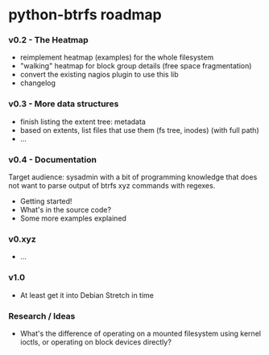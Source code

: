 python-btrfs roadmap
====================

### v0.2 - The Heatmap

* reimplement heatmap (examples) for the whole filesystem
* "walking" heatmap for block group details (free space fragmentation)
* convert the existing nagios plugin to use this lib
* changelog

### v0.3 - More data structures

* finish listing the extent tree: metadata
* based on extents, list files that use them (fs tree, inodes) (with full path)
* ...

### v0.4 - Documentation

Target audience: sysadmin with a bit of programming knowledge that does not
want to parse output of btrfs xyz commands with regexes.

* Getting started!
* What's in the source code?
* Some more examples explained

### v0.xyz

* ...

### v1.0
* At least get it into Debian Stretch in time

### Research / Ideas
* What's the difference of operating on a mounted filesystem using kernel
  ioctls, or operating on block devices directly?
